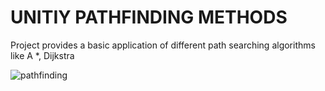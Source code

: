 # UNITIY PATHFINDING METHODS
Project provides a basic application of different path searching algorithms  like A *, Dijkstra

<p  text-align="center"><img src="https://i.imgur.com/fno5k64.gif" alt ="pathfinding"> </p>
